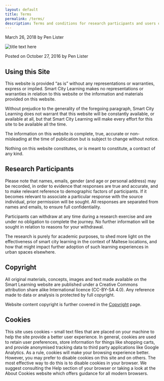 ```yaml
---
layout: default
title: Terms
permalink: /terms/
description: Terms and conditions for research participants and users of this website are outlined below.
---
```


March 26, 2018 by Pen Lister


![title text here]({{site.baseurl}}/assets/images/terms-01_stock_AGILIS58.jpg)

Posted on October 27, 2016 by Pen Lister


## Using this Site
This website is provided “as is” without any representations or warranties, express or implied. Smart City Learning makes no representations or warranties in relation to this website or the information and materials provided on this website.

Without prejudice to the generality of the foregoing paragraph, Smart City Learning does not warrant that this website will be constantly available, or available at all, but that Smart City Learning will make every effort for this site to be available all the time.

The information on this website is complete, true, accurate or non-misleading at the time of publication but is subject to change without notice.

Nothing on this website constitutes, or is meant to constitute, a contract of any kind.

## Research Participants
Please note that names, emails, gender (and age or personal address) may be recorded, in order to evidence that responses are true and accurate, and to make relevant reference to demographic factors of participants. If it becomes relevant to associate a particular response with the source individual, prior permission will be sought. All responses are separated from names and emails, to ensure full confidentiality.

Participants can withdraw at any time during a research exercise and are under no obligation to complete the journey. No further information will be sought in relation to reasons for your withdrawal.

The research is purely for academic purposes, to shed more light on the effectiveness of smart city learning in the context of Maltese locations, and how that might impact further adoption of such learning experiences in urban spaces elsewhere.

## Copyright
All original materials, concepts, images and text made available on the Smart Learning website are published under a Creative Commons attribution share alike International licence (CC-BY-SA 4.0). Any reference made to data or analysis is protected by full copyright.

Website content copyright is further covered in the [Copyright]({{site.baseurl}}/copyright) page.

## Cookies
This site uses cookies – small text files that are placed on your machine to help the site provide a better user experience. In general, cookies are used to retain user preferences, store information for things like shopping carts, and provide anonymised tracking data to third party applications like Google Analytics. As a rule, cookies will make your browsing experience better. However, you may prefer to disable cookies on this site and on others. The most effective way to do this is to disable cookies in your browser. We suggest consulting the Help section of your browser or taking a look at the About Cookies website which offers guidance for all modern browsers.